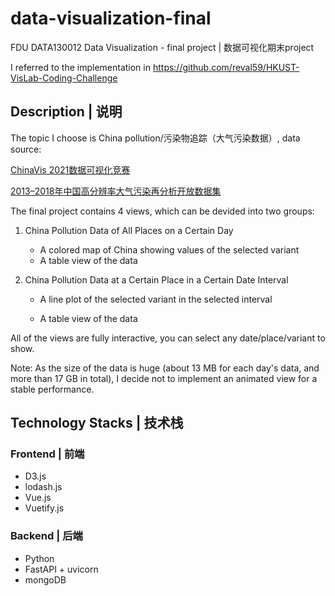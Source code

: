 # data-visualization-final
FDU DATA130012 Data Visualization - final project | 数据可视化期末project

I referred to the implementation in https://github.com/reval59/HKUST-VisLab-Coding-Challenge

## Description | 说明
The topic I choose is China pollution/污染物追踪（大气污染数据）, data source:

[ChinaVis 2021数据可视化竞赛](http://chinavis.org/2021/challenge.html)

[2013–2018年中国高分辨率大气污染再分析开放数据集](http://naq.cicidata.top:10443/chinavis/opendata)

The final project contains 4 views, which can be devided into two groups:

1. China Pollution Data of All Places on a Certain Day
   - A colored map of China showing values of the selected variant
   - A table view of the data
   
2. China Pollution Data at a Certain Place in a Certain Date Interval
   - A line plot of the selected variant in the selected interval
   
   - A table view of the data

All of the views are fully interactive, you can select any date/place/variant to show.

Note: As the size of the data is huge (about 13 MB for each day's data, and more than 17 GB in total), I decide not to implement an animated view for a stable performance.

## Technology Stacks | 技术栈
### Frontend | 前端
* D3.js
* lodash.js
* Vue.js
* Vuetify.js

### Backend | 后端
* Python
* FastAPI + uvicorn
* mongoDB
